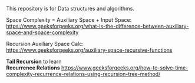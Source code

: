 This repository is for Data structures and algorithms.

Space Complexity = Auxiliary Space + Input Space:\
https://www.geeksforgeeks.org/what-is-the-difference-between-auxiliary-space-and-space-complexity

Recursion Auxiliary Space Calc:\
https://www.geeksforgeeks.org/auxiliary-space-recursive-functions

__Tail Recursion__ to learn\
__Recurrence Relations__ https://www.geeksforgeeks.org/how-to-solve-time-complexity-recurrence-relations-using-recursion-tree-method/
